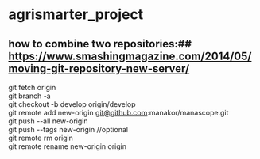 # agrismarter_project
## how to combine two repositories:## https://www.smashingmagazine.com/2014/05/moving-git-repository-new-server/  
  git fetch origin  
  git branch -a  
  git checkout -b develop origin/develop  
  git remote add new-origin git@github.com:manakor/manascope.git  
  git push --all new-origin  
  git push --tags new-origin //optional  
  git remote rm origin  
  git remote rename new-origin origin  
